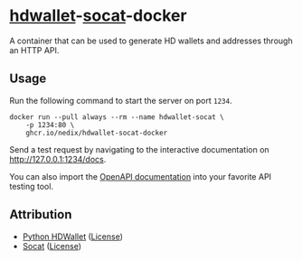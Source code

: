 # [hdwallet][Python HDWallet]-[socat][Socat]-docker

A container that can be used to generate HD wallets and addresses through an HTTP API.

## Usage

Run the following command to start the server on port `1234`.

```shell
docker run --pull always --rm --name hdwallet-socat \
    -p 1234:80 \
    ghcr.io/nedix/hdwallet-socat-docker
```

Send a test request by navigating to the interactive documentation on http://127.0.0.1:1234/docs.

You can also import the [OpenAPI documentation][Swagger] into your favorite API testing tool.

## Attribution

- [Python HDWallet] ([License](https://raw.githubusercontent.com/meherett/python-hdwallet/master/LICENSE))
- [Socat] ([License](https://repo.or.cz/socat.git/blob_plain/HEAD:/COPYING))

[Python HDWallet]: https://github.com/meherett/python-hdwallet
[Socat]: http://www.dest-unreach.org/socat/
[Swagger]: https://github.com/nedix/hdwallet-socat-docker/blob/main/rootfs/var/www/html/swagger.json

